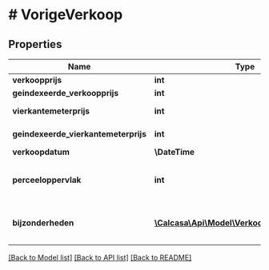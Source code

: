 # # VorigeVerkoop

## Properties

Name | Type | Description | Notes
------------ | ------------- | ------------- | -------------
**verkoopprijs** | **int** | In hele euros. | [optional]
**geindexeerde_verkoopprijs** | **int** | In hele euros. | [optional]
**vierkantemeterprijs** | **int** | In hele euros per vierkante meter. | [optional]
**geindexeerde_vierkantemeterprijs** | **int** | In hele euros per vierkante meter. | [optional]
**verkoopdatum** | **\DateTime** | In UTC. | [optional]
**perceeloppervlak** | **int** | Het perceeloppervlak in hele vierkante meters. | [optional]
**bijzonderheden** | [**\Calcasa\Api\Model\VerkoopBijzonderheden[]**](VerkoopBijzonderheden.md) | Eventuele bijzonderheden van de transactie. | [optional]

[[Back to Model list]](../../README.md#models) [[Back to API list]](../../README.md#endpoints) [[Back to README]](../../README.md)

